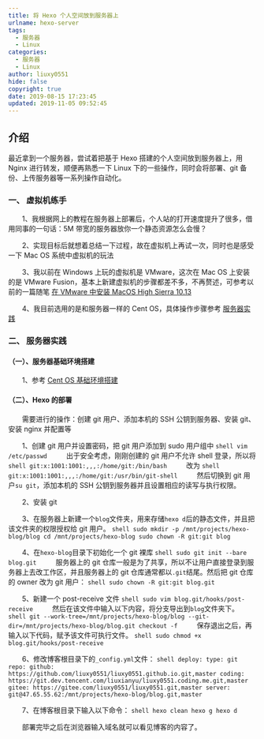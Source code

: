 ```yaml
---
title: 将 Hexo 个人空间放到服务器上
urlname: hexo-server
tags:
  - 服务器
  - Linux
categories:
  - 服务器
  - Linux
author: liuxy0551
hide: false
copyright: true
date: 2019-08-15 17:23:45
updated: 2019-11-05 09:52:45
---
```


## 介绍

最近拿到一个服务器，尝试着把基于 Hexo 搭建的个人空间放到服务器上，用 Nginx 进行转发，顺便再熟悉一下 Linux 下的一些操作，同时会将部署、git 备份、上传服务器等一系列操作自动化。
<!--more-->


### 一、 虚拟机练手

　　1、我根据网上的教程在服务器上部署后，个人站的打开速度提升了很多，借用同事的一句话：5M 带宽的服务器放你一个静态资源怎么会慢？

　　2、实现目标后就想着总结一下过程，故在虚拟机上再试一次，同时也是感受一下 Mac OS 系统中虚拟机的玩法

　　3、我以前在 Windows 上玩的虚拟机是 VMware，这次在 Mac OS 上安装的是 VMware Fusion，基本上新建虚拟机的步骤都差不多，不再赘述，可参考以前的一篇随笔 [在 VMware 中安装 MacOS High Sierra 10.13](https://liuxy0551.github.io/article/vmware-macos.html)

　　4、我目前选用的是和服务器一样的 Cent OS，具体操作步骤参考 [服务器实践](http://liuxy0551.whhasa.com/article/hexo-server.html#%E4%BA%8C-%E6%9C%8D%E5%8A%A1%E5%99%A8%E5%AE%9E%E8%B7%B5)


### 二、 服务器实践

#### （一）、服务器基础环境搭建

　　1、参考 [Cent OS 基础环境搭建](http://liuxy0551.whhasa.com/article/cent-os-base.html)

#### （二）、Hexo 的部署

　　需要进行的操作：创建 git 用户、添加本机的 SSH 公钥到服务器、安装 git、安装 nginx 并配置等

　　1、创建 git 用户并设置密码，把 git 用户添加到 sudo 用户组中
    ```shell
    vim /etc/passwd
    ```
　　出于安全考虑，刚刚创建的 git 用户不允许 shell 登录，所以将
    ```shell
    git:x:1001:1001:,,,:/home/git:/bin/bash
    ```
　　改为
    ```shell
    git:x:1001:1001:,,,:/home/git:/usr/bin/git-shell
    ```
　　然后切换到 git 用户`su git`，添加本机的 SSH 公钥到服务器并且设置相应的读写与执行权限。

　　2、安装 git

　　3、在服务器上新建一个`blog`文件夹，用来存储`hexo d`后的静态文件，并且把该文件夹的权限授权给 git 用户。
    ```shell
    sudo mkdir -p /mnt/projects/hexo-blog/blog
    cd /mnt/projects/hexo-blog
    sudo chown -R git:git blog
    ```

　　4、在`hexo-blog`目录下初始化一个 git 裸库
    ```shell
    sudo git init --bare blog.git
    ```
　　服务器上的 git 仓库一般是为了共享，所以不让用户直接登录到服务器上去改工作区，并且服务器上的 git 仓库通常都以`.git`结尾。然后把 git 仓库的 owner 改为 git 用户：
    ```shell
    sudo chown -R git:git blog.git
    ```

　　5、新建一个 post-receive 文件
    ```shell
    sudo vim blog.git/hooks/post-receive
    ```
　　然后在该文件中输入以下内容，将分支导出到`blog`文件夹下。
    ```shell
    git --work-tree=/mnt/projects/hexo-blog/blog --git-dir=/mnt/projects/hexo-blog/blog.git checkout -f
    ```
　　保存退出之后，再输入以下代码，赋予该文件可执行文件。
    ```shell
    sudo chmod +x blog.git/hooks/post-receive
    ```
    
　　6、修改博客根目录下的`_config.yml`文件：
    ```shell
    deploy:
      type: git
      repo:
        github: https://github.com/liuxy0551/liuxy0551.github.io.git,master
        coding: https://git.dev.tencent.com/liuxianyu/liuxy0551.coding.me.git,master
        gitee: https://gitee.com/liuxy0551/liuxy0551.git,master
        server: git@47.65.55.62:/mnt/projects/hexo-blog/blog.git,master
    ```
    
　　7、在博客根目录下输入以下命令：
    ```shell
    hexo clean
    hexo g
    hexo d
    ```

　　部署完毕之后在浏览器输入域名就可以看见博客的内容了。
